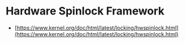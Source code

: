 Hardware Spinlock Framework
===============

* [https://www.kernel.org/doc/html/latest/locking/hwspinlock.html](https://www.kernel.org/doc/html/latest/locking/hwspinlock.html)


